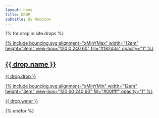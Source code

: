 ```yaml
---
layout: home
title: DROP
subtitle: by Moodule
---
```

{% for drop in site.drops %}
<article {% if forloop.index == 1 %} id="first" {% endif %} class="container box right style4">
    <a href="{{ drop.url }}">
        <div class="upper">
            {% include bouncing.svg alignment="xMinYMax" width="12em" height="3em" view-box="120 0 240 60" fill="#182d3a" opacity="1" %}
            <h2>{{ drop.name }}</h2>
            <p>{{ drop.drop }}</p>
        </div>
        <div class="lower">
            {% include bouncing.svg alignment="xMinYMin" width="12em" height="3em" view-box="120 60 240 60" fill="#00ffff" opacity="1" %}
            <p>{{ drop.water }}</p>
        </div>
    </a>
</article>
{% endfor %}